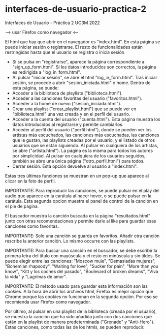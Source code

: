 # interfaces-de-usuario-practica-2
Interfaces de Usuario - Práctica 2
UC3M 2022

--> usar Firefox como navegador <--

El html que hay que abrir en el navegador es "index.html". En esta página se puede iniciar sesión o registrarse. El resto de funcionalidades están restringidas hasta que el usuario se registra o inicia sesión.
- Si se pulsa en "registrarse", aparece la página correspondiente a "sign_up_form.html". Si los datos introducidos son correctos, la página es redirigida a "log_in_form.html".
- Al pulsar "iniciar sesión", se abre el html "log_in_form.html". Tras iniciar sesión, se procede a abrir "sesion_iniciada.html" o home. Dentro de esta página, se puede:
- Acceder a la biblioteca de playlists ("biblioteca.html").
- Acceder a las canciones favoritas del usuario ("favoritos.html").
- Acceder a la home de nuevo ("sesion_iniciada.html").
- Crear una playlist ("crear_playlist.html") que se puede ver en "biblioteca.html" una vez creada y en el perfil del usuario.
- Acceder a la cuenta del usuario ("cuenta.html"). Esta página muestra los datos introducidos al registrarse y permite cambiarlos.
- Acceder al perfil del usuario ("perfil.html"), donde se pueden ver los artistas más escuchados, las canciones más escuchadas, las
canciones que le gustan, las playlists creadas por el usuario, y el listado de otros usuarios que se están siguiendo. Al pulsar en cualquiera de los artistas, se abre ("artista.html"). La página es la misma para todos los autores por simplicidad. Al pulsar en cualquiera de los usuarios seguidos, también se abre una única página ("otro_perfil.html") para todos.
- Cerrar sesión. Esta opción devuelve al usuario a "index.html".

Estas tres últimas funciones se muestran en un pop-up que aparece al clicar en la foto de perfil.

IMPORTANTE: Para reproducir las canciones, se puede pulsar en el play del audio que aparece en la carátula al hacer hover, o se puede pulsar en la carátula. Esta segunda opcion muestra el panel de control de la canción en el pie de página.

El buscador muestra la canción buscada en la página "resultados.html" junto con otras recomendaciones y permite darle al like para guardar esas canciones como favoritas. 

IMPORTANTE: Solo una canción se guarda en favoritos. Añadir otra canción rescribe la anterior canción. Lo mismo occurre con las playlists.

IMPORTANTE: Para buscar una canción en el buscador, se debe escribir la primera letra del título con mayúscula y el resto en minúscula y sin tildes. Se puede elegir entre las canciones: "Moscow mule", "Demasiadas mujeres", "Bohemian rhapsody", "Waiting for love", "Sucker for pain", 
"More than you know", "Kitt y los coches del pasado", "Boulevard of broken dreams", "Viva la vida" y "Lagrimas de amor".

IMPORTANTE: El método usado para guardar esta información son las cookies. A la hora de abrir los archivos html, Firefox es mejor opción que Chrome porque las cookies no funcionan en la segunda opción. Por eso se recomienda usar Firefox como navegador. 

Por último, al pulsar en una playlist de la biblioteca (creada por el usuario), se muestra la canción que ha sido añadida junto con dos canciones que están en la playlist de manera predeterminada ("Grenade" y "Anti-Hero"). Estas canciones, como todas las de los htmls, se pueden reproducir. 